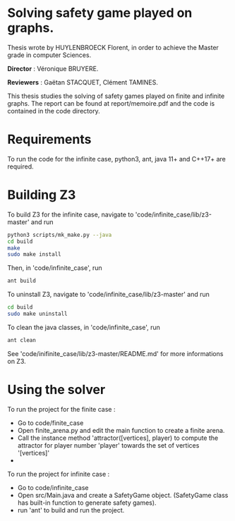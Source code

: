 # Solving safety game played on graphs.

Thesis wrote by HUYLENBROECK Florent, in order to achieve the Master grade in computer Sciences.

**Director** : Véronique BRUYERE. 

**Reviewers** : Gaëtan STACQUET, Clément TAMINES. 

This thesis studies the solving of safety games played on finite and infinite graphs. 
The report can be found at report/memoire.pdf and the code is contained in the code directory.

# Requirements
To run the code for the infinite case, python3, ant, java 11+ and C++17+ are required. 

# Building Z3
To build Z3 for the infinite case, navigate to 'code/infinite_case/lib/z3-master' and run
```sh
python3 scripts/mk_make.py --java
cd build
make
sudo make install
```
Then, in 'code/infinite_case', run
```sh
ant build
```
To uninstall Z3, navigate to 'code/infinite_case/lib/z3-master' and run
```sh
cd build
sudo make uninstall
```
To clean the java classes, in 'code/infinite_case', run
```sh
ant clean
```
See 'code/inifinite_case/lib/z3-master/README.md' for more informations on Z3.
# Using the solver
To run the project for the finite case :
- Go to code/finite_case
- Open finite_arena.py and edit the main function to create a finite arena.
- Call the instance method 'attractor([vertices], player) to compute the attractor for player number 'player' towards the set of vertices '[vertices]'
- 
To run the project for infinite case :
- Go to  code/infinite_case
- Open src/Main.java and create a SafetyGame object. (SafetyGame class has built-in function to generate safety games).
- run 'ant' to build and run the project.
